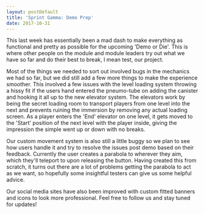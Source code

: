 ```yaml
---
layout: postDefault
title: 'Sprint Gamma: Demo Prep'
date: 2017-10-31
---
```


This last week has essentially been a mad dash to make everything as functional and pretty as possible for the upcoming 'Demo or Die'. This is where other people on the module and module leaders try out what we have so far and do their best to break, I mean test, our project.

<!--excerpt-->

Most of the things we needed to sort out involved bugs in the mechanics we had so far, but we did still add a few more things to make the experience smoother. This involved a few issues with the level loading system throwing a hissy fit if the users hand entered the pneumo-tube on adding the canister and hooking it all up to the new elevator system. The elevators work by being the secret loading room to transport players from one level into the next and prevents ruining the immersion by removing any actual loading screen. As a player enters the 'End' elevator on one level, it gets moved to the 'Start' position of the next level with the player inside, giving the impression the simple went up or down with no breaks.

Our custom movement system is also still a little buggy so we plan to see how users handle it and try to resolve the issues post demo based on their feedback. Currently the user creates a parabola to wherever they aim, which they'll teleport to upon releasing the button. Having created this from scratch, it turns out there are a lot of problems getting the parabola to act as we want, so hopefully some insightful testers can give us some helpful advice.

Our social media sites have also been improved with custom fitted banners and icons to look more professional. Feel free to follow us and stay tuned for updates!
